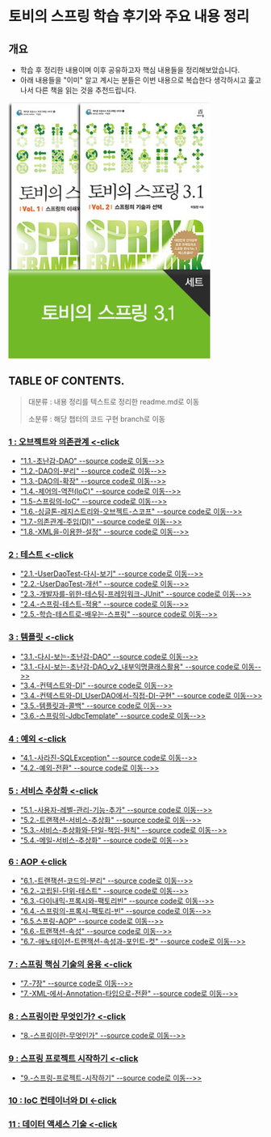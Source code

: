 # 토비의 스프링 학습 후기와 주요 내용 정리

## 개요

- 학습 후 정리한 내용이며 이후 공유하고자 핵심 내용들을 정리해보았습니다.
- 아래 내용들을 "이미" 알고 계시는 분들은 이번 내용으로 복습한다 생각하시고 훑고나서 다른 책을 읽는 것을 추천드립니다.

<img src="./cover.jpeg" alt="cover" title="cover" width="400" alignCenter />

## TABLE OF CONTENTS.

> 대분류 : 내용 정리를 텍스트로 정리한 readme.md로 이동
>
> 소분류 : 해당 챕터의 코드 구현 branch로 이동

### [1 : 오브젝트와 의존관계 <-click](./노트정리/vol1/chapter1.md)

- ["1.1.-초난감-DAO"    --source code로 이동-->>](https://github.com/JooHyukKim/tobys_spring_sample_codes/tree/1.1.-초난감-DAO)
- ["1.2.-DAO의-분리" --source code로 이동-->>](https://github.com/JooHyukKim/tobys_spring_sample_codes/tree/1.2.-DAO의-분리)
- ["1.3.-DAO의-확장" --source code로 이동-->>](https://github.com/JooHyukKim/tobys_spring_sample_codes/tree/1.3.-DAO의-확장)
- ["1.4.-제어의-역전(IoC)" --source code로 이동-->>](https://github.com/JooHyukKim/tobys_spring_sample_codes/tree/1.4.-제어의-역전(IoC))
- ["1.5-스프링의-IoC" --source code로 이동-->>](https://github.com/JooHyukKim/tobys_spring_sample_codes/tree/1.5-스프링의-IoC)
- ["1.6.-싱글톤-레지스트리와-오브젝트-스코프" --source code로 이동-->>](https://github.com/JooHyukKim/tobys_spring_sample_codes/tree/1.6.-싱글톤-레지스트리와-오브젝트-스코프)
- ["1.7.-의존관계-주입(DI)" --source code로 이동-->>](https://github.com/JooHyukKim/tobys_spring_sample_codes/tree/1.7.-의존관계-주입(DI))
- ["1.8.-XML을-이용한-설정"   --source code로 이동-->>](https://github.com/JooHyukKim/tobys_spring_sample_codes/tree/1.8.-XML을-이용한-설정)

### [2 : 테스트 <-click](./노트정리/vol1/chapter2.md)

- ["2.1.-UserDaoTest-다시-보기"   --source code로 이동-->>](https://github.com/JooHyukKim/tobys_spring_sample_codes/tree/2.1.-UserDaoTest-다시-보기)
- ["2.2.-UserDaoTest-개선"   --source code로 이동-->>](https://github.com/JooHyukKim/tobys_spring_sample_codes/tree/2.2.-UserDaoTest-개선)
- ["2.3.-개발자를-위한-테스팅-프레임워크-JUnit"   --source code로 이동-->>](https://github.com/JooHyukKim/tobys_spring_sample_codes/tree/2.3.-개발자를-위한-테스팅-프레임워크-JUnit)
- ["2.4.-스프링-테스트-적용"   --source code로 이동-->>](https://github.com/JooHyukKim/tobys_spring_sample_codes/tree/2.4.-스프링-테스트-적용)
- ["2.5.-학습-테스트로-배우는-스프링"   --source code로 이동-->>](https://github.com/JooHyukKim/tobys_spring_sample_codes/tree/2.5.-학습-테스트로-배우는-스프링)

### [3 : 템플릿 <-click](./노트정리/vol1/chapter3.md)

- ["3.1.-다시-보는-초난감-DAO" --source code로 이동-->>](https://github.com/JooHyukKim/tobys_spring_sample_codes/tree/3.1.-다시-보는-초난감-DAO)
- ["3.1.-다시-보는-초난감-DAO_v2_내부익명클래스활용" --source code로 이동-->>](https://github.com/JooHyukKim/tobys_spring_sample_codes/tree/3.1.-다시-보는-초난감-DAO_v2_내부익명클래스활용)
- ["3.4.-컨텍스트와-DI" --source code로 이동-->>](https://github.com/JooHyukKim/tobys_spring_sample_codes/tree/3.4.-컨텍스트와-DI)
- ["3.4.-컨텍스트와-DI_UserDAO에서-직접-DI-구현" --source code로 이동-->>](https://github.com/JooHyukKim/tobys_spring_sample_codes/tree/3.4.-컨텍스트와-DI_UserDAO에서-직접-DI-구현)
- ["3.5.-템플릿과-콜백" --source code로 이동-->>](https://github.com/JooHyukKim/tobys_spring_sample_codes/tree/3.5.-템플릿과-콜백)
- ["3.6.-스프링의-JdbcTemplate" --source code로 이동-->>](https://github.com/JooHyukKim/tobys_spring_sample_codes/tree/3.6.-스프링의-JdbcTemplate)

### [4 : 예외 <-click](./노트정리/vol1/chapter4.md)

- ["4.1.-사라진-SQLException" --source code로 이동-->>](https://github.com/JooHyukKim/tobys_spring_sample_codes/tree/4.1.-사라진-SQLException)
- ["4.2.-예외-전환" --source code로 이동-->>](https://github.com/JooHyukKim/tobys_spring_sample_codes/tree/4.2.-예외-전환)

### [5 : 서비스 추상화 <-click](./노트정리/vol1/chapter5.md)

- ["5.1.-사용자-레벨-관리-기능-추가" --source code로 이동-->>](https://github.com/JooHyukKim/tobys_spring_sample_codes/tree/5.1.-사용자-레벨-관리-기능-추가)
- ["5.2.-트랜잭션-서비스-추상화" --source code로 이동-->>](https://github.com/JooHyukKim/tobys_spring_sample_codes/tree/5.2.-트랜잭션-서비스-추상화)
- ["5.3.-서비스-추상화와-단일-책임-원칙" --source code로 이동-->>](https://github.com/JooHyukKim/tobys_spring_sample_codes/tree/5.3.-서비스-추상화와-단일-책임-원칙)
- ["5.4.-메일-서비스-추상화" --source code로 이동-->>](https://github.com/JooHyukKim/tobys_spring_sample_codes/tree/5.4.-메일-서비스-추상화)

### [6 : AOP <-click](./노트정리/vol1/chapter6.md)

- ["6.1.-트랜잭션-코드의-분리" --source code로 이동-->>](https://github.com/JooHyukKim/tobys_spring_sample_codes/tree/6.1.-트랜잭션-코드의-분리)
- ["6.2.-고립된-단위-테스트" --source code로 이동-->>](https://github.com/JooHyukKim/tobys_spring_sample_codes/tree/6.2.-고립된-단위-테스트)
- ["6.3.-다이내믹-프록시와-팩토리빈" --source code로 이동-->>](https://github.com/JooHyukKim/tobys_spring_sample_codes/tree/6.3.-다이내믹-프록시와-팩토리빈)
- ["6.4.-스프링의-프록시-팩토리-빈" --source code로 이동-->>](https://github.com/JooHyukKim/tobys_spring_sample_codes/tree/6.4.-스프링의-프록시-팩토리-빈)
- ["6.5.스프링-AOP" --source code로 이동-->>](https://github.com/JooHyukKim/tobys_spring_sample_codes/tree/6.5.스프링-AOP)
- ["6.6.-트랜잭션-속성" --source code로 이동-->>](https://github.com/JooHyukKim/tobys_spring_sample_codes/tree/6.6.-트랜잭션-속성)
- ["6.7.-애노테이션-트랜잭션-속성과-포인트-컷" --source code로 이동-->>](https://github.com/JooHyukKim/tobys_spring_sample_codes/tree/6.7.-애노테이션-트랜잭션-속성과-포인트-컷)

### [7 : 스프링 핵심 기술의 응용 <-click](./노트정리/vol1/chapter7.md)

- ["7.-7장" --source code로 이동-->>](https://github.com/JooHyukKim/tobys_spring_sample_codes/tree/7.-7장)
- ["7.-XML-에서-Annotation-타입으로-전환" --source code로 이동-->>](https://github.com/JooHyukKim/tobys_spring_sample_codes/tree/7.-XML-에서-Annotation-타입으로-전환)

### [8 : 스프링이란 무엇인가? <-click](./노트정리/vol1/chapter8.md)

- ["8.-스프링이란-무엇인가" --source code로 이동-->>](https://github.com/JooHyukKim/tobys_spring_sample_codes/tree/8.-스프링이란-무엇인가)

### [9 : 스프링 프로젝트 시작하기 <-click](./노트정리/vol1/chapter9.md)

- ["9.-스프링-프로젝트-시작하기" --source code로 이동-->>](https://github.com/JooHyukKim/tobys_spring_sample_codes/tree/9.-스프링-프로젝트-시작하기)

### [10 : IoC 컨테이너와 DI <-click](./노트정리/vol2/chapter1.md)

### [11 : 데이터 액세스 기술 <-click](./노트정리/vol2/chapter2.md)






